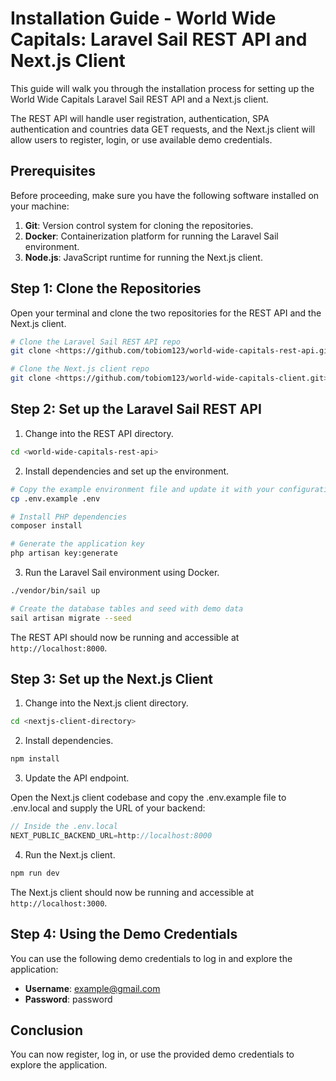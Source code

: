# Installation Guide - World Wide Capitals: Laravel Sail REST API and Next.js Client

This guide will walk you through the installation process for setting up the World Wide Capitals Laravel Sail REST API and a Next.js client. 

The REST API will handle user registration, authentication, SPA authentication and countries data GET requests, and the Next.js client will allow users to register, login, or use available demo credentials.

## Prerequisites

Before proceeding, make sure you have the following software installed on your machine:

1. **Git**: Version control system for cloning the repositories.
2. **Docker**: Containerization platform for running the Laravel Sail environment.
3. **Node.js**: JavaScript runtime for running the Next.js client.

## Step 1: Clone the Repositories

Open your terminal and clone the two repositories for the REST API and the Next.js client.

```bash
# Clone the Laravel Sail REST API repo
git clone <https://github.com/tobiom123/world-wide-capitals-rest-api.git>

# Clone the Next.js client repo
git clone <https://github.com/tobiom123/world-wide-capitals-client.git>
```

## Step 2: Set up the Laravel Sail REST API

1. Change into the REST API directory.

```bash
cd <world-wide-capitals-rest-api>
```

2. Install dependencies and set up the environment.

```bash
# Copy the example environment file and update it with your configuration
cp .env.example .env

# Install PHP dependencies
composer install

# Generate the application key
php artisan key:generate
```

3. Run the Laravel Sail environment using Docker.

```bash
./vendor/bin/sail up

# Create the database tables and seed with demo data
sail artisan migrate --seed
```

The REST API should now be running and accessible at `http://localhost:8000`.

## Step 3: Set up the Next.js Client

1. Change into the Next.js client directory.

```bash
cd <nextjs-client-directory>
```

2. Install dependencies.

```bash
npm install
```

3. Update the API endpoint.

Open the Next.js client codebase and copy the .env.example file to .env.local and supply the URL of your backend:

```javascript
// Inside the .env.local
NEXT_PUBLIC_BACKEND_URL=http://localhost:8000
```

4. Run the Next.js client.

```bash
npm run dev
```

The Next.js client should now be running and accessible at `http://localhost:3000`.

## Step 4: Using the Demo Credentials

You can use the following demo credentials to log in and explore the application:

- **Username**: example@gmail.com
- **Password**: password

## Conclusion

You can now register, log in, or use the provided demo credentials to explore the application.
